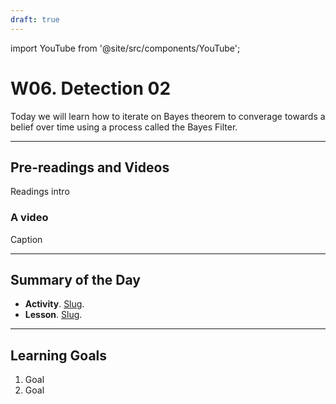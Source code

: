 ```yaml
---
draft: true
---
```


import YouTube from '@site/src/components/YouTube';


# W06. Detection 02
Today we will learn how to iterate on Bayes theorem to converage towards a belief over time using a process called the Bayes Filter. 

---
## Pre-readings and Videos
Readings intro

### A video
<YouTube id="id" />
Caption


---
## Summary of the Day

- **Activity**. [Slug](/teaching/activities/LINK.md).
- **Lesson**. [Slug](/teaching/lessons/LINK.md).

---
## Learning Goals
1. Goal
2. Goal